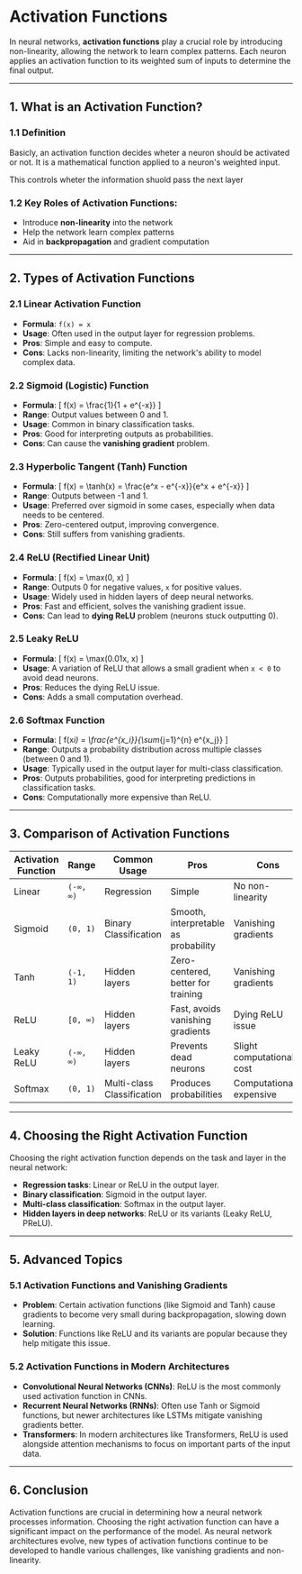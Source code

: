 # Activation Functions

In neural networks, **activation functions** play a crucial role by introducing non-linearity, allowing the network to learn complex patterns.
Each neuron applies an activation function to its weighted sum of inputs to determine the final output.

---

## 1. What is an Activation Function?

### 1.1 Definition

Basicly, an activation function decides wheter a neuron should be activated or not. It is a mathematical function applied to a neuron's weighted input.

This controls wheter the information shuold pass the next layer

### 1.2 Key Roles of Activation Functions:

- Introduce **non-linearity** into the network
- Help the network learn complex patterns
- Aid in **backpropagation** and gradient computation

---

## 2. Types of Activation Functions

### 2.1 Linear Activation Function

- **Formula**: `f(x) = x`
- **Usage**: Often used in the output layer for regression problems.
- **Pros**: Simple and easy to compute.
- **Cons**: Lacks non-linearity, limiting the network's ability to model complex data.

### 2.2 Sigmoid (Logistic) Function

- **Formula**:
  \[
  f(x) = \frac{1}{1 + e^{-x}}
  \]
- **Range**: Output values between 0 and 1.
- **Usage**: Common in binary classification tasks.
- **Pros**: Good for interpreting outputs as probabilities.
- **Cons**: Can cause the **vanishing gradient** problem.

### 2.3 Hyperbolic Tangent (Tanh) Function

- **Formula**:
  \[
  f(x) = \tanh(x) = \frac{e^x - e^{-x}}{e^x + e^{-x}}
  \]
- **Range**: Outputs between -1 and 1.
- **Usage**: Preferred over sigmoid in some cases, especially when data needs to be centered.
- **Pros**: Zero-centered output, improving convergence.
- **Cons**: Still suffers from vanishing gradients.

### 2.4 ReLU (Rectified Linear Unit)

- **Formula**:
  \[
  f(x) = \max(0, x)
  \]
- **Range**: Outputs 0 for negative values, `x` for positive values.
- **Usage**: Widely used in hidden layers of deep neural networks.
- **Pros**: Fast and efficient, solves the vanishing gradient issue.
- **Cons**: Can lead to **dying ReLU** problem (neurons stuck outputting 0).

### 2.5 Leaky ReLU

- **Formula**:
  \[
  f(x) = \max(0.01x, x)
  \]
- **Usage**: A variation of ReLU that allows a small gradient when `x < 0` to avoid dead neurons.
- **Pros**: Reduces the dying ReLU issue.
- **Cons**: Adds a small computation overhead.

### 2.6 Softmax Function

- **Formula**:
  \[
  f(x*i) = \frac{e^{x_i}}{\sum*{j=1}^{n} e^{x_j}}
  \]
- **Range**: Outputs a probability distribution across multiple classes (between 0 and 1).
- **Usage**: Typically used in the output layer for multi-class classification.
- **Pros**: Outputs probabilities, good for interpreting predictions in classification tasks.
- **Cons**: Computationally more expensive than ReLU.

---

## 3. Comparison of Activation Functions

| Activation Function | Range     | Common Usage               | Pros                                 | Cons                      |
| ------------------- | --------- | -------------------------- | ------------------------------------ | ------------------------- |
| Linear              | `(-∞, ∞)` | Regression                 | Simple                               | No non-linearity          |
| Sigmoid             | `(0, 1)`  | Binary Classification      | Smooth, interpretable as probability | Vanishing gradients       |
| Tanh                | `(-1, 1)` | Hidden layers              | Zero-centered, better for training   | Vanishing gradients       |
| ReLU                | `[0, ∞)`  | Hidden layers              | Fast, avoids vanishing gradients     | Dying ReLU issue          |
| Leaky ReLU          | `(-∞, ∞)` | Hidden layers              | Prevents dead neurons                | Slight computational cost |
| Softmax             | `(0, 1)`  | Multi-class Classification | Produces probabilities               | Computationally expensive |

---

## 4. Choosing the Right Activation Function

Choosing the right activation function depends on the task and layer in the neural network:

- **Regression tasks**: Linear or ReLU in the output layer.
- **Binary classification**: Sigmoid in the output layer.
- **Multi-class classification**: Softmax in the output layer.
- **Hidden layers in deep networks**: ReLU or its variants (Leaky ReLU, PReLU).

---

## 5. Advanced Topics

### 5.1 Activation Functions and Vanishing Gradients

- **Problem**: Certain activation functions (like Sigmoid and Tanh) cause gradients to become very small during backpropagation, slowing down learning.
- **Solution**: Functions like ReLU and its variants are popular because they help mitigate this issue.

### 5.2 Activation Functions in Modern Architectures

- **Convolutional Neural Networks (CNNs)**: ReLU is the most commonly used activation function in CNNs.
- **Recurrent Neural Networks (RNNs)**: Often use Tanh or Sigmoid functions, but newer architectures like LSTMs mitigate vanishing gradients better.
- **Transformers**: In modern architectures like Transformers, ReLU is used alongside attention mechanisms to focus on important parts of the input data.

---

## 6. Conclusion

Activation functions are crucial in determining how a neural network processes information. Choosing the right activation function can have a significant impact on the performance of the model. As neural network architectures evolve, new types of activation functions continue to be developed to handle various challenges, like vanishing gradients and non-linearity.
